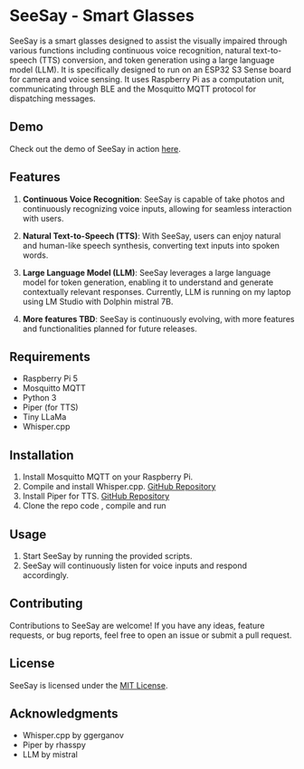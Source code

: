 # SeeSay - Smart Glasses 

SeeSay is a smart glasses designed to assist the visually impaired through various functions including continuous voice recognition, natural text-to-speech (TTS) conversion, and token generation using a large language model (LLM). It is specifically designed to run on an ESP32 S3 Sense board for camera and voice sensing. It uses Raspberry Pi as a computation unit,  communicating through BLE and the Mosquitto MQTT protocol for dispatching messages.

## Demo

Check out the demo of SeeSay in action [here](https://www.youtube.com/watch?v=nybifJqqwr0).

## Features

1. **Continuous Voice Recognition**: SeeSay is capable of take photos and continuously recognizing voice inputs, allowing for seamless interaction with users.

2. **Natural Text-to-Speech (TTS)**: With SeeSay, users can enjoy natural and human-like speech synthesis, converting text inputs into spoken words.

3. **Large Language Model (LLM)**: SeeSay leverages a large language model for token generation, enabling it to understand and generate contextually relevant responses. Currently, LLM is running on my laptop using LM Studio with Dolphin mistral 7B.
 

4. **More features TBD**: SeeSay is continuously evolving, with more features and functionalities planned for future releases.

## Requirements

- Raspberry Pi 5
- Mosquitto MQTT
- Python 3
- Piper (for TTS)
- Tiny LLaMa 
- Whisper.cpp

## Installation

1. Install Mosquitto MQTT on your Raspberry Pi.
2. Compile and install Whisper.cpp. [GitHub Repository](https://github.com/ggerganov/whisper.cpp)
3. Install Piper for TTS. [GitHub Repository](https://github.com/rhasspy/piper)
4. Clone the repo code , compile and run

## Usage

1. Start SeeSay by running the provided scripts.
2. SeeSay will continuously listen for voice inputs and respond accordingly.

## Contributing

Contributions to SeeSay are welcome! If you have any ideas, feature requests, or bug reports, feel free to open an issue or submit a pull request.

## License

SeeSay is licensed under the [MIT License](LICENSE).

## Acknowledgments

- Whisper.cpp by ggerganov
- Piper by rhasspy
- LLM by mistral 


